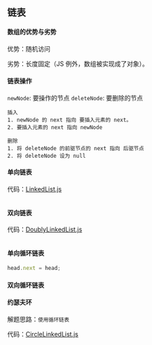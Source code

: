 ## 链表

#### 数组的优势与劣势

优势：随机访问

劣势：长度固定（JS 例外，数组被实现成了对象）。

#### 链表操作

`newNode`: 要操作的节点
`deleteNode`: 要删除的节点

```
插入
1. newNode 的 next 指向 要插入元素的 next。
2. 要插入元素的 next 指向 newNode

删除
1. 将 deleteNode 的前驱节点的 next 指向 后驱节点
2. 将 deleteNode 设为 null
```

#### 单向链表

代码：[LinkedList.js](./LinkedList.js)

```

```

#### 双向链表

代码：[DoublyLinkedList.js](./DoublyLinkedList.js)

```

```

#### 单向循环链表

```javascript
head.next = head;
```

#### 双向循环链表

#### 约瑟夫环

解题思路：`使用循环链表`

代码：[CircleLinkedList.js](./CircleLinkedList.js)
